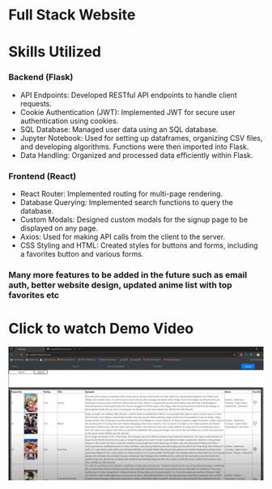 # Full Stack Website

# Skills Utilized
### Backend (Flask)
- API Endpoints: Developed RESTful API endpoints to handle client requests.
- Cookie Authentication (JWT): Implemented JWT for secure user authentication using cookies.
- SQL Database: Managed user data using an SQL database.
- Jupyter Notebook: Used for setting up dataframes, organizing CSV files, and developing algorithms. Functions were then imported into Flask.
- Data Handling: Organized and processed data efficiently within Flask.
### Frontend (React)
- React Router: Implemented routing for multi-page rendering.
- Database Querying: Implemented search functions to query the database.
- Custom Modals: Designed custom modals for the signup page to be displayed on any page.
- Axios: Used for making API calls from the client to the server.
- CSS Styling and HTML: Created styles for buttons and forms, including a favorites button and various forms.

### Many more features to be added in the future such as email auth, better website design, updated anime list with top favorites etc

# Click to watch Demo Video
[![Watch the video](https://raw.githubusercontent.com/ivanpan0626/AI-Anime-Recomender/main/animeDemoIMG.png)](https://youtu.be/pazGP9MJ0Rg)
